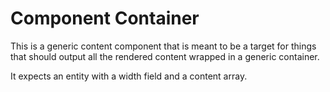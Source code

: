 # Component Container

This is a generic content component that is meant to be a
target for things that should output all the rendered content
wrapped in a generic container.

It expects an entity with a width field and a content array.